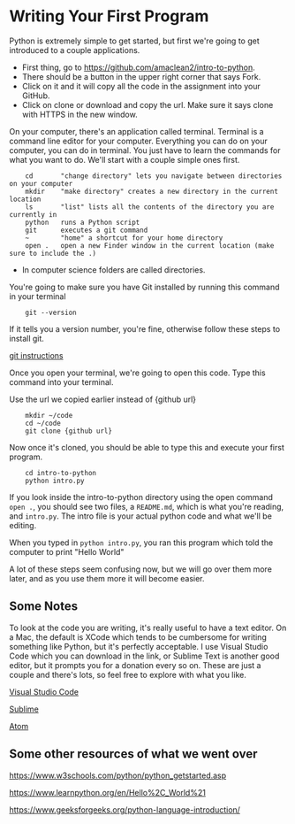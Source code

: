 # Writing Your First Program

Python is extremely simple to get started, but first we're going to get introduced to a couple applications.

- First thing, go to https://github.com/amaclean2/intro-to-python.
- There should be a button in the upper right corner that says Fork.
- Click on it and it will copy all the code in the assignment into your GitHub.
- Click on clone or download and copy the url. Make sure it says clone with HTTPS in the new window.

On your computer, there's an application called terminal. Terminal is a command line editor for your computer. Everything you can do on your computer, you can do in terminal. You just have to learn the commands for what you want to do. We'll start with a couple simple ones first.

```
    cd       "change directory" lets you navigate between directories on your computer
    mkdir    "make directory" creates a new directory in the current location
    ls       "list" lists all the contents of the directory you are currently in
    python   runs a Python script
    git      executes a git command
    ~        "home" a shortcut for your home directory
    open .   open a new Finder window in the current location (make sure to include the .)
```

* In computer science folders are called directories.

You're going to make sure you have Git installed by running this command in your terminal

```
    git --version
```

If it tells you a version number, you're fine, otherwise follow these steps to install git.

[git instructions](https://www.atlassian.com/git/tutorials/install-git)

Once you open your terminal, we're going to open this code.
Type this command into your terminal.

Use the url we copied earlier instead of {github url}

```
    mkdir ~/code
    cd ~/code
    git clone {github url}
```

Now once it's cloned, you should be able to type this and execute your first program.

```
    cd intro-to-python
    python intro.py
```

If you look inside the intro-to-python directory using the open command `open .`, you should see two files, a ```README.md```, which is what you're reading, and ```intro.py```.
The intro file is your actual python code and what we'll be editing.

When you typed in ```python intro.py```, you ran this program which told the computer to print "Hello World"

A lot of these steps seem confusing now, but we will go over them more later, and as you use them more it will become easier.

## Some Notes

To look at the code you are writing, it's really useful to have a text editor. On a Mac, the default is XCode which tends to be cumbersome for writing something like Python, but it's perfectly acceptable. I use Visual Studio Code which you can download in the link, or Sublime Text is another good editor, but it prompts you for a donation every so on. These are just a couple and there's lots, so feel free to explore with what you like.

[Visual Studio Code](https://code.visualstudio.com/download)

[Sublime](https://www.sublimetext.com/3)

[Atom](https://atom.io/)

## Some other resources of what we went over

https://www.w3schools.com/python/python_getstarted.asp

https://www.learnpython.org/en/Hello%2C_World%21

https://www.geeksforgeeks.org/python-language-introduction/
